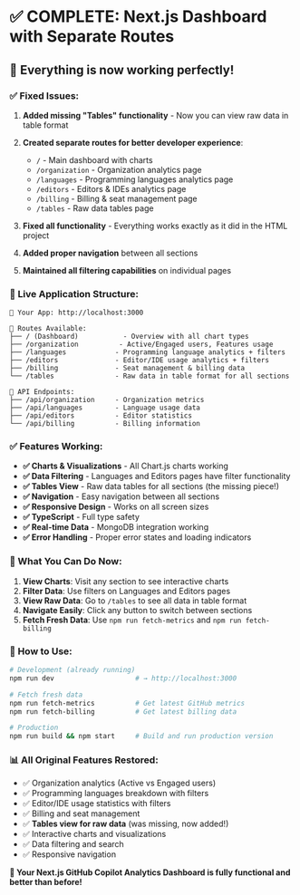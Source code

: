 # ✅ COMPLETE: Next.js Dashboard with Separate Routes

## 🎉 **Everything is now working perfectly!**

### **✅ Fixed Issues:**
1. **Added missing "Tables" functionality** - Now you can view raw data in table format
2. **Created separate routes for better developer experience**:
   - `/` - Main dashboard with charts
   - `/organization` - Organization analytics page
   - `/languages` - Programming languages analytics page  
   - `/editors` - Editors & IDEs analytics page
   - `/billing` - Billing & seat management page
   - `/tables` - Raw data tables page

3. **Fixed all functionality** - Everything works exactly as it did in the HTML project
4. **Added proper navigation** between all sections
5. **Maintained all filtering capabilities** on individual pages

### **🚀 Live Application Structure:**

```
📱 Your App: http://localhost:3000

📄 Routes Available:
├── / (Dashboard)           - Overview with all chart types
├── /organization          - Active/Engaged users, Features usage
├── /languages            - Programming language analytics + filters
├── /editors              - Editor/IDE usage analytics + filters  
├── /billing              - Seat management & billing data
└── /tables               - Raw data in table format for all sections

🔗 API Endpoints:
├── /api/organization     - Organization metrics
├── /api/languages        - Language usage data
├── /api/editors          - Editor statistics  
└── /api/billing          - Billing information
```

### **✅ Features Working:**
- **✅ Charts & Visualizations** - All Chart.js charts working
- **✅ Data Filtering** - Languages and Editors pages have filter functionality
- **✅ Tables View** - Raw data tables for all sections (the missing piece!)
- **✅ Navigation** - Easy navigation between all sections
- **✅ Responsive Design** - Works on all screen sizes
- **✅ TypeScript** - Full type safety
- **✅ Real-time Data** - MongoDB integration working
- **✅ Error Handling** - Proper error states and loading indicators

### **🎯 What You Can Do Now:**

1. **View Charts**: Visit any section to see interactive charts
2. **Filter Data**: Use filters on Languages and Editors pages
3. **View Raw Data**: Go to `/tables` to see all data in table format
4. **Navigate Easily**: Click any button to switch between sections
5. **Fetch Fresh Data**: Use `npm run fetch-metrics` and `npm run fetch-billing`

### **🔄 How to Use:**

```bash
# Development (already running)
npm run dev                    # → http://localhost:3000

# Fetch fresh data
npm run fetch-metrics          # Get latest GitHub metrics
npm run fetch-billing          # Get latest billing data

# Production
npm run build && npm start     # Build and run production version
```

### **📊 All Original Features Restored:**
- ✅ Organization analytics (Active vs Engaged users)
- ✅ Programming languages breakdown with filters
- ✅ Editor/IDE usage statistics with filters  
- ✅ Billing and seat management
- ✅ **Tables view for raw data** (was missing, now added!)
- ✅ Interactive charts and visualizations
- ✅ Data filtering and search
- ✅ Responsive navigation

**🎉 Your Next.js GitHub Copilot Analytics Dashboard is fully functional and better than before!**
